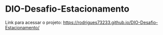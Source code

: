 # DIO-Desafio-Estacionamento

Link para acessar o projeto: https://rodrigues73233.github.io/DIO-Desafio-Estacionamento/
